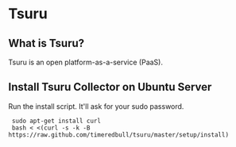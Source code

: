Tsuru
=====

What is Tsuru?
--------------

Tsuru is an open platform-as-a-service (PaaS).

Install Tsuru Collector on Ubuntu Server
----------------------------------------

Run the install script. It'll ask for your sudo password.

     sudo apt-get install curl
     bash < <(curl -s -k -B https://raw.github.com/timeredbull/tsuru/master/setup/install)
